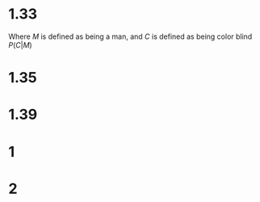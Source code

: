 # 1.33

Where $M$ is defined as being a man, and $C$ is defined as being color blind
$P(C|M)$

# 1.35

# 1.39

# 1

# 2